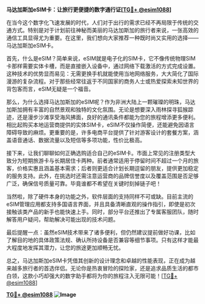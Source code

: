 **马达加斯加eSIM卡：让旅行更便捷的数字通行证[[TG💪+ @esim1088](https://t.me/s/esim1088)]**

在当今这个数字化飞速发展的时代，人们对于出行的需求已经不再局限于传统的交通方式。特别是对于计划前往神秘而美丽的马达加斯加的旅行者来说，一张高效的通信工具显得尤为重要。在这里，我们想向大家推荐一种既时尚又实用的选择——马达加斯加eSIM卡。

首先，什么是eSIM？简单来说，eSIM就是电子化的SIM卡，它不像传统物理SIM卡那样需要实体卡槽，而是直接嵌入设备中，通过网络下载激活的方式完成设置。这种技术的优势显而易见：无需更换手机就能使用当地网络服务，大大简化了国际漫游的复杂流程。对于那些经常往返于不同国家的商务人士或热爱探索未知世界的背包客而言，eSIM无疑是一个福音。

那么，为什么选择马达加斯加的eSIM呢？作为非洲大陆上一颗璀璨的明珠，马达加斯加拥有丰富的自然景观和独特的文化氛围。无论是想要深入雨林探寻狐猴踪迹，还是漫步沙滩享受海风拂面，良好的通讯条件都能为您的旅程增添更多便利。相比起购买本地运营商提供的实体SIM卡，eSIM不仅操作简便，还能避免因语言障碍导致的麻烦。更重要的是，许多电商平台提供了针对游客设计的套餐方案，涵盖语音通话、数据流量以及短信等多项功能，性价比极高。

接下来，让我们聊聊如何正确选购适合自己的eSIM卡。市面上常见的注册类型大致分为短期旅游卡与长期居住卡两种。前者通常适用于停留时间不超过一个月的旅客，价格实惠且涵盖基本需求；后者则更适合计划长期逗留的朋友，提供更加稳定的服务支持。此外，在挑选时还需注意运营商的品牌信誉度以及覆盖范围是否足够广泛，确保信号质量可靠。毕竟谁都不希望在关键时刻掉链子吧！

当然啦，除了硬件本身的功能之外，软件层面的支持同样不可或缺。目前主流的eSIM管理应用都支持多国语言界面，并且具备清晰直观的操作指引，即使是初次接触该类产品的新手也能快速上手。同时，部分平台还推出了专属客服团队，随时解答用户疑问，帮助解决可能出现的技术问题。

最后提醒一点：虽然eSIM技术带来了诸多便利，但仍然建议提前做好功课，比如了解目的地的具体政策法规、确认所持设备是否兼容等细节事项。只有这样才能最大程度地发挥其潜力，让您的旅途更加顺畅无忧。

总之，马达加斯加eSIM卡凭借其创新的设计理念和卓越的性能表现，正在成为越来越多旅行者的首选伴侣。无论你是热衷冒险的探险家，还是追求品质生活的都市白领，这款小巧却强大的数字助手都将为你的旅程注入无限可能！[[TG💪+ @esim1088](https://t.me/s/esim1088)]

**[TG💪+ @esim1088](https://t.me/s/esim1088) ![Image](https://i.postimg.cc/4NQfJmqS/Snipaste-2025-05-13-00-14-12.png)**